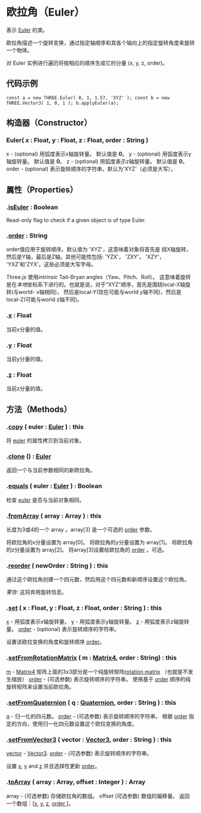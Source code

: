 # 欧拉角（Euler）

表示 [Euler](http://en.wikipedia.org/wiki/Euler_angles) 的类。

欧拉角描述一个旋转变换，通过指定轴顺序和其各个轴向上的指定旋转角度来旋转一个物体。

对 Euler 实例进行遍历将按相应的顺序生成它的分量 (x, y, z, order)。

## 代码示例

```
const a = new THREE.Euler( 0, 1, 1.57, 'XYZ' ); const b = new THREE.Vector3( 1, 0, 1 ); b.applyEuler(a);
```

## 构造器（Constructor）

### Euler( x : Float, y : Float, z : Float, order : String )

x - (optional) 用弧度表示x轴旋转量。 默认值是 **0**。
y - (optional) 用弧度表示y轴旋转量。 默认值是 **0**。
z - (optional) 用弧度表示z轴旋转量。 默认值是 **0**。
order - (optional) 表示旋转顺序的字符串，默认为'XYZ'（必须是大写）。



## 属性（Properties）

### .[isEuler](https://threejs.org/docs/index.html#api/zh/math/Euler.isEuler) : Boolean

Read-only flag to check if a given object is of type Euler.

### .[order](https://threejs.org/docs/index.html#api/zh/math/Euler.order) : String

order值应用于旋转顺序。默认值为 'XYZ'，这意味着对象将首先是 绕X轴旋转，然后是Y轴，最后是Z轴。其他可能性包括: 'YZX'， 'ZXY'， 'XZY'， 'YXZ'和'ZYX'。这些必须是大写字母。

Three.js 使用*intrinsic* Tait-Bryan angles（Yaw、Pitch、Roll）。 这意味着旋转是在*本地*坐标系下进行的。也就是说，对于“XYZ”顺序，首先是围绕local-X轴旋转(与world- x轴相同)， 然后是local-Y(现在可能与world y轴不同)，然后是local-Z(可能与world z轴不同)。



### .[x](https://threejs.org/docs/index.html#api/zh/math/Euler.x) : Float

当前x分量的值。



### .[y](https://threejs.org/docs/index.html#api/zh/math/Euler.y) : Float

当前y分量的值。



### .[z](https://threejs.org/docs/index.html#api/zh/math/Euler.z) : Float

当前z分量的值。



## 方法（Methods）

### .[copy](https://threejs.org/docs/index.html#api/zh/math/Euler.copy) ( euler : [Euler](https://threejs.org/docs/index.html#api/zh/math/Euler) ) : this

将 [euler](https://threejs.org/docs/index.html#api/zh/math/Euler) 的属性拷贝到当前对象。

### .[clone](https://threejs.org/docs/index.html#api/zh/math/Euler.clone) () : [Euler](https://threejs.org/docs/index.html#api/zh/math/Euler)

返回一个与当前参数相同的新欧拉角。

### .[equals](https://threejs.org/docs/index.html#api/zh/math/Euler.equals) ( euler : [Euler](https://threejs.org/docs/index.html#api/zh/math/Euler) ) : Boolean

检查 [euler](https://threejs.org/docs/index.html#api/zh/math/Euler) 是否与当前对象相同。

### .[fromArray](https://threejs.org/docs/index.html#api/zh/math/Euler.fromArray) ( array : Array ) : this

长度为3或4的一个 array 。array[3] 是一个可选的 [order](https://threejs.org/docs/index.html#api/zh/math/Euler.order) 参数。

将欧拉角的x分量设置为 array[0]。
将欧拉角的y分量设置为 array[1]。
将欧拉角的z分量设置为 array[2]。
将array[3]设置给欧拉角的 [order](https://threejs.org/docs/index.html#api/zh/math/Euler.order) 。可选。

### .[reorder](https://threejs.org/docs/index.html#api/zh/math/Euler.reorder) ( newOrder : String ) : this

通过这个欧拉角创建一个四元数，然后用这个四元数和新顺序设置这个欧拉角。

*警告*: 这将弃用旋转信息。

### .[set](https://threejs.org/docs/index.html#api/zh/math/Euler.set) ( x : Float, y : Float, z : Float, order : String ) : this

[x](https://threejs.org/docs/index.html#api/zh/math/Euler.x) - 用弧度表示x轴旋转量。
[y](https://threejs.org/docs/index.html#api/zh/math/Euler.y) - 用弧度表示y轴旋转量。
[z](https://threejs.org/docs/index.html#api/zh/math/Euler.z) - 用弧度表示z轴旋转量。
[order](https://threejs.org/docs/index.html#api/zh/math/Euler.order) - (optional) 表示旋转顺序的字符串。

设置该欧拉变换的角度和旋转顺序 [order](https://threejs.org/docs/index.html#api/zh/math/Euler.order)。

### .[setFromRotationMatrix](https://threejs.org/docs/index.html#api/zh/math/Euler.setFromRotationMatrix) ( m : [Matrix4](https://threejs.org/docs/index.html#api/zh/math/Matrix4), order : String) : this

[m](https://threejs.org/docs/index.html#api/zh/math/Matrix4) - [Matrix4](https://threejs.org/docs/index.html#api/zh/math/Matrix4) 矩阵上面的3x3部分是一个纯旋转矩阵[rotation matrix](https://en.wikipedia.org/wiki/Rotation_matrix) （也就是不发生缩放）
[order](https://threejs.org/docs/index.html#api/zh/math/Euler.order) - (可选参数) 表示旋转顺序的字符串。
使用基于 [order](https://threejs.org/docs/index.html#api/zh/math/Euler.order) 顺序的纯旋转矩阵来设置当前欧拉角。

### .[setFromQuaternion](https://threejs.org/docs/index.html#api/zh/math/Euler.setFromQuaternion) ( q : [Quaternion](https://threejs.org/docs/index.html#api/zh/math/Quaternion), order : String ) : this

[q](https://threejs.org/docs/index.html#api/zh/math/Quaternion) - 归一化的四元数。
[order](https://threejs.org/docs/index.html#api/zh/math/Euler.order) - (可选参数) 表示旋转顺序的字符串。
根据 [order](https://threejs.org/docs/index.html#api/zh/math/Euler.order) 指定的方向，使用归一化四元数设置这个欧拉变换的角度。

### .[setFromVector3](https://threejs.org/docs/index.html#api/zh/math/Euler.setFromVector3) ( vector : [Vector3](https://threejs.org/docs/index.html#api/zh/math/Vector3), order : String ) : this

[vector](https://threejs.org/docs/index.html#api/zh/math/Vector3) - [Vector3](https://threejs.org/docs/index.html#api/zh/math/Vector3).
[order](https://threejs.org/docs/index.html#api/zh/math/Euler.order) - (可选参数) 表示旋转顺序的字符串。

设置 [x](https://threejs.org/docs/index.html#api/zh/math/Euler.x), [y](https://threejs.org/docs/index.html#api/zh/math/Euler.y) and [z](https://threejs.org/docs/index.html#api/zh/math/Euler.z) 并且选择性更新 [order](https://threejs.org/docs/index.html#api/zh/math/Euler.order)。

### .[toArray](https://threejs.org/docs/index.html#api/zh/math/Euler.toArray) ( array : Array, offset : Integer ) : Array

array - (可选参数) 存储欧拉角的数组。
offset (可选参数) 数组的偏移量。
返回一个数组：[[x](https://threejs.org/docs/index.html#api/zh/math/Euler.x), [y](https://threejs.org/docs/index.html#api/zh/math/Euler.y), [z](https://threejs.org/docs/index.html#api/zh/math/Euler.z), [order ](https://threejs.org/docs/index.html#api/zh/math/Euler.order)]。